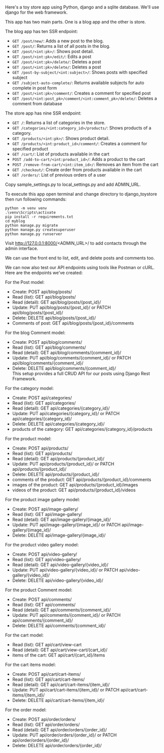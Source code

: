 Here's a toy store app using Python, django and a sqlite database. We'll use django for the web framework.

This app has two main parts. One is a blog app and the other is store.

The blog app has ten SSR endpoint:

- `GET /post/new/`: Adds a new post to the blog. 
- `GET /post/`: Returns a list of all posts in the blog.
- `GET /post/<int:pk>/`: Shows post detail.
- `GET /post/<int:pk>/edit/`: Edits a post
- `GET /post/<int:pk>/delete/`: Deletes a post
- `GET /post/<int:pk>/delete/`: Deletes a post
- `GET /post-by-subject/<int:subject>/`: Shows posts with specified subject
- `GET /subject-auto-complete/`: Returns available subjects for auto complete in post form
- `GET /post/<int:pk>/comment/`: Creates a comment for specified post
- `GET /post/<int:post_pk>/comment/<int:comment_pk>/delete/`: Deletes a comment from database

The store app has nine SSR endpoint:
- `GET /`: Returns a list of categories in the store.
- `GET /categories/<int:category_id>/products/`: Shows products of a category.
- `GET /products/<int:pk>/`: Shows product detail.
- `GET /products/<int:product_id>/comment/`: Creates a comment for specified product
- `GET /cart/`: List of products available in the cart
- `POST /add-to-cart/<int:product_id>/`: Adds a product to the cart
- `POST /remove-from-cart/<int:item_id>/`: Removes an item from the cart
- `GET /checkout/`: Create order from products available in the cart
- `GET /orders/`: List of previous orders of a user

Copy sample_settings.py to local_settings.py and add ADMIN_URL. 

To execute this app open terminal and change directory to django_toystore then run following commands:

```shell
python -m venv venv
.\venv\Scripts\activate
pip install -r requirements.txt
cd myblog
python manage.py migrate
python manage.py createsuperuser
python manage.py runserver
```
Visit http://127.0.0.1:8000/<ADMIN_URL>/ to add contacts through the admin interface. 

We can use the front end to list, edit, and delete posts and comments too.

We can now also test our API endpoints using tools like Postman or cURL. Here are the endpoints we've created:

For the  Post  model: 
 
- Create:  POST api/blog/posts/  
- Read (list):  GET api/blog/posts/  
- Read (detail):  GET api/blog/posts/{post_id}/  
- Update:  PUT api/blog/posts/{post_id}/  or  PATCH api/blog/posts/{post_id}/  
- Delete:  DELETE api/blog/posts/{post_id}/  
- Comments of post:  GET api/blog/posts/{post_id}/comments  
 
For the blog Comment  model: 
 
- Create:  POST api/blog/comments/  
- Read (list):  GET api/blog/comments/  
- Read (detail):  GET api/blog/comments/{comment_id}/  
- Update:  PUT api/blog/comments/{comment_id}/  or  PATCH api/blog/comments/{comment_id}/  
- Delete:  DELETE api/blog/comments/{comment_id}/  
This setup provides a full CRUD API for our posts using Django Rest Framework.

For the  category  model: 
 
- Create:  POST api/categories/  
- Read (list):  GET api/categories/  
- Read (detail):  GET api/categories/{category_id}/  
- Update:  PUT api/categories/{category_id}/  or  PATCH api/categories/{category_id}/  
- Delete:  DELETE api/categories/{category_id}/  
- products of the category:  GET api/categories/{category_id}/products  


For the  product  model: 
 
- Create:  POST api/products/  
- Read (list):  GET api/products/  
- Read (detail):  GET api/products/{product_id}/  
- Update:  PUT api/products/{product_id}/  or  PATCH api/products/{product_id}/  
- Delete:  DELETE api/products/{product_id}/  
- comments of the product:  GET api/products/{product_id}/comments  
- images of the product:  GET api/products/{product_id}/images  
- videos of the product:  GET api/products/{product_id}/videos  


For the product image gallery  model: 
 
- Create:  POST api/image-gallery/  
- Read (list):  GET api/image-gallery/  
- Read (detail):  GET api/image-gallery/{image_id}/  
- Update:  PUT api/image-gallery/{image_id}/  or  PATCH api/image-gallery/{image_id}/  
- Delete:  DELETE api/image-gallery/{image_id}/

For the product video gallery  model: 
 
- Create:  POST api/video-gallery/  
- Read (list):  GET api/video-gallery/  
- Read (detail):  GET api/video-gallery/{video_id}/  
- Update:  PUT api/video-gallery/{video_id}/  or  PATCH api/video-gallery/{video_id}/  
- Delete:  DELETE api/video-gallery/{video_id}/



For the product Comment  model: 
 
- Create:  POST api/comments/  
- Read (list):  GET api/comments/  
- Read (detail):  GET api/comments/{comment_id}/  
- Update:  PUT api/comments/{comment_id}/  or  PATCH api/comments/{comment_id}/  
- Delete:  DELETE api/comments/{comment_id}/ 



For the cart  model: 
  
- Read (list):  GET api/cart/view-cart  
- Read (detail):  GET api/cart/view-cart/{cart_id}/
- items of the cart:  GET api/cart/{cart_id}/items  

For the cart items  model: 
 
- Create:  POST api/cart/cart-items/  
- Read (list):  GET api/cart/cart-items/  
- Read (detail):  GET api/cart/cart-items/{item_id}/  
- Update:  PUT api/cart/cart-items/{item_id}/  or  PATCH api/cart/cart-items/{item_id}/  
- Delete:  DELETE api/cart/cart-items/{item_id}/

For the order  model: 
 
- Create:  POST api/order/orders/  
- Read (list):  GET api/order/orders/  
- Read (detail):  GET api/order/orders/{order_id}/  
- Update:  PUT api/order/orders/{order_id}/  or  PATCH api/order/orders/{order_id}/  
- Delete:  DELETE api/order/orders/{order_id}/